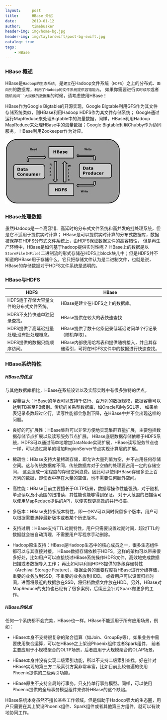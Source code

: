 ```yaml
---
layout:     post
title:      HBase 介绍
date:       2019-01-12
author:     timebusker
header-img: img/home-bg.jpg
header-img: img/taylorswift/post-bg-swift.jpg
catalog: true
tags:
    - HBase
---
```


### HBase 概述

HBase是`Hadoop的生态系统`，是`建立`在Hadoop文件系统（`HDFS`）之上的分布式、`面向列`的数据库，`利用了Hadoop的文件系统提供容错能力`。
如果你需要进行`实时读写`或者`随机访问``大规模的数据集`的时候，请考虑使用HBase！

HBase作为Google Bigtable的开源实现，Google Bigtable利用GFS作为其文件存储系统类似，则HBase利用Hadoop HDFS作为其文件存储系统；
Google通过运行MapReduce来处理Bigtable中的海量数据，同样，HBase利用Hadoop MapReduce来处理HBase中的海量数据；Google Bigtable利用Chubby作为协同服务，
HBase利用Zookeeper作为对应。

![hbase](/img/hbase/00001.png)

### HBase处理数据

虽然Hadoop是一个高容错、高延时的分布式文件系统和高并发的批处理系统，但是它不适用于提供实时计算；
HBase是可以提供实时计算的分布式数据库，数据被保存在HDFS分布式文件系统上，由HDFS保证数据文件的高容错性，
但是再生产环境中，HBase是如何基于hadoop提供实时性呢？ HBase上的数据是以`StoreFile(HFile)`二进制流的形式存储在HDFS上block块儿中；但是HDFS并不知道的HBase用于存储什么，它只把存储文件认为是二进制文件，也就是说，HBase的存储数据对于HDFS文件系统是透明的。

### HBase与HDFS

HDFS | HBase 
-|-
HDFS适于存储大容量文件的分布式文件系统。| HBase是建立在HDFS之上的数据库。|
HDFS不支持快速单独记录查找。| HBase提供在较大的表快速查找 |
HDFS提供了高延迟批量处理;没有批处理概念。| HBase提供了数十亿条记录低延迟访问单个行记录（随机存取）。|
HDFS提供的数据只能顺序访问。|HBase内部使用哈希表和提供随机接入，并且其存储索引，可将在HDFS文件中的数据进行快速查找。|

### HBase系统特性
##### HBase的优点
与其他数据库相比，HBase在系统设计以及实际实践中有很多独特的优点。
- 容量巨大：HBase的单表可以支持千亿行、百万列的数据规模，数据容量可以达到TB甚至PB级别。传统的关系型数据库，如Oracle和MySQL等，
如果单表记录条数超过亿行，读写性能都会急剧下降，在HBase中并不会出现这样的问题。

- 良好的可扩展性：HBase集群可以非常方便地实现集群容量扩展，主要包括数据存储节点扩展以及读写服务节点扩展。
HBase底层数据存储依赖于HDFS系统，HDFS可以通过简单地增加DataNode实现扩展，HBase读写服务节点也一样，可以通过简单的增加RegionServer节点实现计算层的扩展。

- 稀疏性：HBase支持大量稀疏存储，即允许大量列值为空，并不占用任何存储空间。这与传统数据库不同，传统数据库对于空值的处理要占用一定的存储空间，
这会造成一定程度的存储空间浪费。因此可以使用HBase存储多至上百万列的数据，即使表中存在大量的空值，也不需要任何额外空间。

- 高性能：HBase目前主要擅长于OLTP场景，数据写操作性能强劲，对于随机单点读以及小范围的扫描读，其性能也能够得到保证。
对于大范围的扫描读可以使用MapReduce提供的API，以便实现更高效的并行扫描。

- 多版本：HBase支持多版本特性，即一个KV可以同时保留多个版本，用户可以根据需要选择最新版本或者某个历史版本。

- 支持过期：HBase支持TTL过期特性，用户只需要设置过期时间，超过TTL的数据就会被自动清理，不需要用户写程序手动删除。

- Hadoop原生支持：HBase是Hadoop生态中的核心成员之一，很多生态组件都可以与其直接对接。
HBase数据存储依赖于HDFS，这样的架构可以带来很多好处，比如用户可以直接绕过HBase系统操作HDFS文件，高效地完成数据扫描或者数据导入工作；
再比如可以利用HDFS提供的多级存储特性（Archival Storage Feature），根据业务的重要程度将HBase进行分级存储，重要的业务放到SSD，不重要的业务放到HDD。
或者用户可以设置归档时间，进而将最近的数据放在SSD，将归档数据文件放在HDD。另外，HBase对MapReduce的支持也已经有了很多案例，后续还会针对Spark做更多的工作。

##### HBase的缺点
任何一个系统都不会完美，HBase也一样。HBase不能适用于所有应用场景，例如：

- HBase本身不支持很复杂的聚合运算（如Join、GroupBy等）。如果业务中需要使用聚合运算，可以在HBase之上架设Phoenix组件或者Spark组件，
前者主要应用于小规模聚合的OLTP场景，后者应用于大规模聚合的OLAP场景。

- HBase本身并没有实现二级索引功能，所以不支持二级索引查找。好在针对HBase实现的第三方二级索引方案非常丰富，比如目前比较普遍的使用Phoenix提供的二级索引功能。

- HBase原生不支持全局跨行事务，只支持单行事务模型。同样，可以使用Phoenix提供的全局事务模型组件来弥补HBase的这个缺陷。

HBase系统本身虽然不擅长某些工作领域，但是借助于Hadoop强大的生态圈，用户只需要在其上架设Phoenix组件、Spark组件或者其他第三方组件，就可以有效地协同工作。